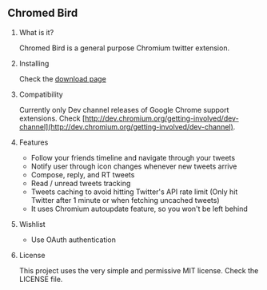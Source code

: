 ## Chromed Bird ##

1. What is it?

    Chromed Bird is a general purpose Chromium twitter extension.

2. Installing

    Check the [download page](http://cezarsa.github.com/chromed_bird/)

3. Compatibility

    Currently only Dev channel releases of Google Chrome support extensions. Check [http://dev.chromium.org/getting-involved/dev-channel](http://dev.chromium.org/getting-involved/dev-channel).

4. Features

    * Follow your friends timeline and navigate through your tweets
    * Notify user through icon changes whenever new tweets arrive
    * Compose, reply, and RT tweets
    * Read / unread tweets tracking
    * Tweets caching to avoid hitting Twitter's API rate limit (Only hit Twitter after 1 minute or when fetching uncached tweets)
    * It uses Chromium autoupdate feature, so you won't be left behind

5. Wishlist

    * Use OAuth authentication

6. License

    This project uses the very simple and permissive MIT license. Check the LICENSE file.
